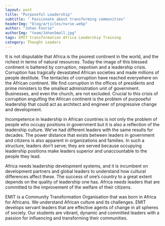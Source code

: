 ```yaml
---
layout: post
title: "Purposeful Leadership"
subtitle: " Passionate about transforming communities"
headerImg: "blog/articles/nurse.webp"
author: "Johan Fourie"
authorImg: "team/JohanSmall.jpg"
tags: EMIT transformation Africa Leadership Training
category: Thought Leaders
---
```


It is not disputable that Africa is the poorest continent in the world, and the richest in terms of natural resources. Today the image of this blessed continent is battered by corruption, nepotism and a leadership crisis. Corruption has tragically devastated African societies and made millions of people destitute. The tentacles of corruption have reached everywhere on the African continent. We find corruption in the offices of presidents and prime ministers to the smallest administration unit of government. Businesses, and even the church, are not excluded. Crucial to this crisis of corruption engulfing the African continent is the problem of purposeful leadership that could act as architect and engineer of progressive change and development.

Incompetence in leadership in African countries is not only the problem of people who occupy positions in government but it is also a reflection of the leadership culture. We’ve had different leaders with the same results for decades. The power distance that exists between leaders in government and citizens is also apparent in organizations and families. In such a structure, leaders don’t serve; they are served because occupying leadership positions make leaders superior and unaccountable to the people they lead.

Africa needs leadership development systems, and it is incumbent on development partners and global leaders to understand how cultural differences affect these. The success of one’s country to a great extent depends on the quality of leadership one has. Africa needs leaders that are committed to the improvement of the welfare of their citizens.

EMIT is a Community Transformation Organisation that was born in Africa for Africans. We understand African culture and its challenges. EMIT develops servant leaders that are effective agents of change in all spheres of society. Our students are vibrant, dynamic and committed leaders with a passion for influencing and transforming their communities.